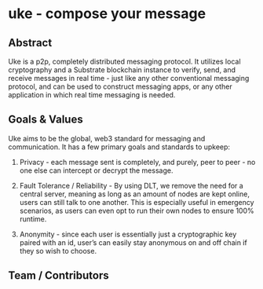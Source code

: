# uke - compose your message

<!--

**Here are some ideas to get you started:**

🙋‍♀️ A short introduction - what is your organization all about?
🌈 Contribution guidelines - how can the community get involved?
👩‍💻 Useful resources - where can the community find your docs? Is there anything else the community should know?
🍿 Fun facts - what does your team eat for breakfast?
🧙 Remember, you can do mighty things with the power of [Markdown](https://docs.github.com/github/writing-on-github/getting-started-with-writing-and-formatting-on-github/basic-writing-and-formatting-syntax)
-->

## Abstract

Uke is a p2p, completely distributed messaging protocol. 
It utilizes local cryptography and a Substrate blockchain instance to verify, send, and receive messages in real time - just like any other conventional messaging protocol, and can be used to construct messaging apps, or any other application in which real time messaging is needed.


## Goals & Values

Uke aims to be the global, web3 standard for messaging and communication. It has a few primary goals and standards to upkeep:

1. Privacy - each message sent is completely, and purely, peer to peer - no one else can intercept or decrypt the message.

2. Fault Tolerance / Reliability - By using DLT, we remove the need for a central server, meaning as long as an amount of nodes are kept online, users can still talk to one another.  This is especially useful in emergency scenarios, as users can even opt to run their own nodes to ensure 100% runtime.

3. Anonymity - since each user is essentially just a cryptographic key paired with an id, user’s can easily stay anonymous on and off chain if they so wish to choose.

## Team / Contributors
